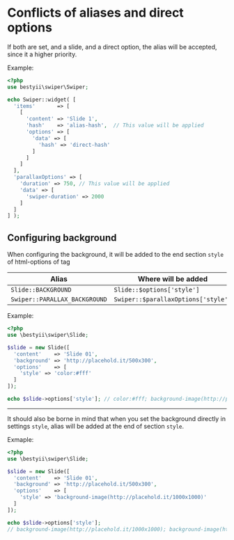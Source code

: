 # Conflicts of aliases and direct options

If both are set, and a slide, and a direct option, the alias will be accepted, since it a higher priority.

Example:

```PHP
<?php
use bestyii\swiper\Swiper;

echo Swiper::widget( [
  'items'       => [
    [
      'content' => 'Slide 1',
      'hash'    => 'alias-hash',  // This value will be applied
      'options' => [
        'data' => [
          'hash' => 'direct-hash'
        ]
      ]
    ]
  ],
  'parallaxOptions' => [
    'duration' => 750, // This value will be applied
    'data' => [
      'swiper-duration' => 2000
    ]
  ]
] );
```

## Configuring background

When configuring the background, it will be added to the end section `style` of html-options of tag

|Alias                        |Where will be added                |
|-----------------------------|-----------------------------------|
|`Slide::BACKGROUND`          |`Slide::$options['style']`         |
|`Swiper::PARALLAX_BACKGROUND`|`Swiper::$parallaxOptions['style']`|

Example:

```PHP
<?php
use \bestyii\swiper\Slide;

$slide = new Slide([
  'content'    => 'Slide 01',
  'background' => 'http://placehold.it/500x300',
  'options'    => [
    'style' => 'color:#fff'
  ]
]);

echo $slide->options['style']; // color:#fff; background-image(http://placehold.it/500x300)
```

---

It should also be borne in mind that when you set the background directly in settings `style`, 
alias will be added at the end of section `style`.

Exmaple:

```PHP
<?php
use \bestyii\swiper\Slide;

$slide = new Slide([
  'content'    => 'Slide 01',
  'background' => 'http://placehold.it/500x300',
  'options'    => [
    'style' => 'background-image(http://placehold.it/1000x1000)'
  ]
]);

echo $slide->options['style']; 
// background-image(http://placehold.it/1000x1000); background-image(http://placehold.it/500x300)
```
